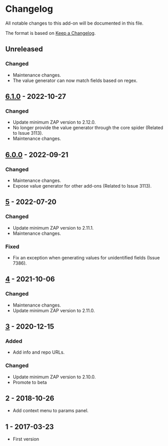 # Changelog
All notable changes to this add-on will be documented in this file.

The format is based on [Keep a Changelog](https://keepachangelog.com/en/1.0.0/).

## Unreleased
### Changed
- Maintenance changes.
- The value generator can now match fields based on regex.

## [6.1.0] - 2022-10-27
### Changed
- Update minimum ZAP version to 2.12.0.
- No longer provide the value generator through the core spider (Related to Issue 3113).
- Maintenance changes.


## [6.0.0] - 2022-09-21
### Changed
- Maintenance changes.
- Expose value generator for other add-ons (Related to Issue 3113).

## [5] - 2022-07-20
### Changed
- Update minimum ZAP version to 2.11.1.
- Maintenance changes.

### Fixed
- Fix an exception when generating values for unidentified fields (Issue 7386).

## [4] - 2021-10-06
### Changed
- Maintenance changes.
- Update minimum ZAP version to 2.11.0.

## [3] - 2020-12-15
### Added
- Add info and repo URLs.

### Changed
- Update minimum ZAP version to 2.10.0.
- Promote to beta

## 2 - 2018-10-26

- Add context menu to params panel.

## 1 - 2017-03-23

- First version

[6.1.0]: https://github.com/zaproxy/zap-extensions/releases/formhandler-v6.1.0
[6.0.0]: https://github.com/zaproxy/zap-extensions/releases/formhandler-v6.0.0
[5]: https://github.com/zaproxy/zap-extensions/releases/formhandler-v5
[4]: https://github.com/zaproxy/zap-extensions/releases/formhandler-v4
[3]: https://github.com/zaproxy/zap-extensions/releases/formhandler-v3
